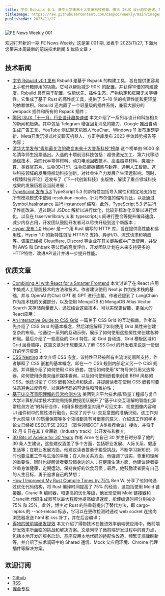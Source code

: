 ```yaml
---
title: 字节 Rsbuild 0.1、清华大学未来十大变革科技榜单、腾讯 ISUX 设计趋势速递、TypeScript 5.3
titleImage: https://raw.githubusercontent.com/campcc/weekly/main/images/weekly-001.png
publishedAt: 2023/11/27
---
```


![FE News Weekly 001](https://raw.githubusercontent.com/campcc/weekly/main/images/weekly-001.png)

欢迎打开新的一期 FE News Weekly, 这是第 001 期, 发表于 2023/11/27, 下面为您带来本周最新的前端技术新闻 & 优质文章 ⚡️

## 技术新闻

- [字节 Rsbuild v0.1 发布](https://mp.weixin.qq.com/s/dorbW52HcJCaJaL9yybC3Q) Rsbuild 是基于 Rspack 的构建工具，旨在提供更容易上手和开箱即用的功能。它可以帮助减少 90% 的配置，并获得10倍的构建速度。Rsbuild 具有易于配置、性能优先、插件生态、产物稳定和框架无关等特性。它集成了基于 Rust 的高性能工具，提供了 5~10 倍的构建性能和更轻量的依赖体积。Rsbuild 还内置了一个轻量级的插件系统，兼容大部分的 webpack 插件和所有的 Rspack 插件；
- [腾讯 ISUX「十一月」行业设计趋势速递](https://mp.weixin.qq.com/s/rNSwQT35yWkVk4PMceAoyg) 本文介绍了一系列与设计和科技相关的新闻和趋势。其中包括 Telegram 增强回复消息的能力、Google 推出自动生成广告工具、YouTube 测试聊天机器人YouChat、Windows 11 发布重磅更新、Meta开发沉浸式社交聊天机器人、方正字库发布 2023 字体趋势报告等内容；
- [清华大学发布“青年最关注的改变未来十大变革科技”榜单](https://mp.weixin.qq.com/s/VcpzuojCQpAs_Nea0Lns9g) 这个榜单由 9000 余名清华师生投票选出。入选的十项前沿科技包括：超快激光加工、第六代移动通信技术、第四代半导体材料、动力电池回收技术、高温超导材料、类脑计算、类器官芯片、生物3D打印、生物质能碳捕集与封存、通用人工智能。这些科技领域的发展将推动科技创新，对社会生产力发展产生深远影响。同时，《探臻科技评论》还发布了《下一代创新科技》出版物，解读了重点领域科技成果的发展历程及当前进展；
- [TypeScript 发布 5.3](https://devblogs.microsoft.com/typescript/announcing-typescript-5-3/) TypeScript 5.3 的新特性包括导入属性和稳定地支持在所有模块模式中使用 resolution-mode，针对布尔值的缩窄对比，以及通过 Symbol.hasInstance 进行 instanceof 缩窄。此外，TypeScript 5.3 还进行了性能改进，通过跳过 JSDoc 解析以进行优化，比较非标准化交集以进行优化，以及在 tsserverlibrary.js 和 typescript.js 间进行整合等提升编译速度、减少内存占用，开发团队鼓励开发者可以尽快升级到这个新版本；
- [Hyper 发布 1.0](https://seanmonstar.com/blog/hyper-v1/) Hyper 是一个用 Rust 编写的 HTTP 库，旨在提供高性能和易用性，Hyper 1.0 的新特性包括 HTTP/2 支持、异步I/O、流式请求和响应等。该库已经被 Cloudflare, Discord 等企业在其关键系统中广泛使用，并受到 AWS 和 Embark 等公司的高度评价，开发团队计划在未来支持更多的HTTP特性、改进API设计并进一步提升性能。

## 优质文章

- [Combining AI with React for a Smarter Frontend](https://thenewstack.io/combining-ai-with-react-for-a-smarter-frontend/) 本文讨论了在 React 应用中集成人工智能技术的方法和技术。作者建议使用 Next.js 作为技术栈的基础，并与 OpenAI 的Chat GPT 和 GPT 进行连接。作者还提到了 LangChain 作为技术栈的关键部分，以及使用 MongoDB 和 MongoDB Atlas Vector Search 来存储向量嵌入，通过结合这些技术，可以实现更智能、更强大的React应用；
- [An Interactive Guide to CSS Grid](https://www.joshwcomeau.com/css/interactive-guide-to-grid/) 一篇关于 CSS Grid 的互动指南。作者首先介绍了 CSS Grid 的基本概念，然后详细解释了如何使用 Grid 属性来创建复杂的布局。他通过一系列的互动示例，展示了如何使用这些属性来创建各种布局。最后介绍了一些高级的 Grid 特性，如 Grid 自动流、Grid 模板区域和 Grid 层叠顺序，这篇文章对于想要深入了解 CSS Grid 的开发者来说是一份很好的学习资源；
- [CSS Nesting](https://ishadeed.com/article/css-nesting/) 本文介绍 CSS 嵌套，该特性已经被所有主流浏览器所支持，作者解释了 CSS 嵌套的基本概念，即在一个 CSS 规则内部定义另一个 CSS 规则，并详细介绍了如何使用 CSS 嵌套，包括如何使用"&"符号来引用父选择器，如何使用嵌套来组织媒体查询，以及如何使用嵌套来创建 BEM 风格的 CSS。他还讨论了 CSS 嵌套的优点和缺点，并提醒读者在使用 CSS 嵌套时要注意避免过度嵌套，以保持代码的可读性和可维护性；
- [基于UI交互意图理解的异常检测方法](https://tech.meituan.com/2023/11/23/the-intent-of-ui-interaction-understanding.html) 美团到店平台技术部/质量工程部与复旦大学计算机科学技术学院周扬帆教授团队展开了“基于UI交互理解的智能化异常检测方法”的科研合作，利用多模态模型对用户可见文本、视觉图像内容和 UI 组件树中的属性进行融合，实现了对于 UI 交互意图的准确识别。该工作对于大前端 UI 的质量保障等多个领域都具有可借鉴的意义，介绍该工作的学术论文已经被 ESEC/FSE 2023 （软件领域CCF A类推荐会议）接收，并将于 12 月 6 日在其工业届轨（Industry track）公开发布和推介;
- [30 Bits of Advice for 30 Years](https://arne.me/articles/30-bits-of-advice-for-30-years) 作者 Arne 在自己 30 岁生日时分享了他的 30 条人生建议，这些建议涵盖了多个方面，包括职业发展、人际关系、健康生活等；在职业发展方面，他建议读者要勇于接受挑战，不断学习新知识，同时也要注重工作与生活的平衡；在人际关系方面，他强调了诚实、尊重和理解的重要性，同时也提醒读者要珍惜身边的人；在健康生活方面，他建议读者要注重身体健康，定期运动，保持良好的饮食习惯；最后，他鼓励读者要有自己的人生目标，勇于追求自己的梦想；
- [How I Improved My Rust Compile Times by 75%](https://benw.is/posts/how-i-improved-my-rust-compile-times-by-seventy-five-percent) Ben W. 分享了他如何通过优化代码结构，将 Rust 编译时间提高了 75% 的经验，这包括使用 Mold 链接器，Cranelift 编码器，和更高的优化等级，他发现使用 Mold 链接器和 Cranelift 代码生成器可以最大程度地提高编译速度，能使编译时间分别减少 75% 和 25%。此外，博主对 Rust 的热重载提出了替代方法，即 cargo-leptos 的 --hot-reload 标志，它可以在更改检测时通过 web socket 连接向浏览器发送 html 和 css 补丁，并在后台编译；
- [得物的微前端研发提效](https://mp.weixin.qq.com/s/so-mXAoPBhbO_yJMAi-qmg) 本文介绍了得物技术在推进效率前端微应用中，微前端研发效率所面临的挑战和解决方案。文章列举了微前端研发过程中的费力点，包括本地开发的服务启动、基座应用本地代码的适配性改造、频繁无规律刷新等，并介绍了技术调研中的 Shared 通信、Mock 父应用环境、Chrome 代理插件等解决方案。

## 欢迎订阅

- [Github](https://github.com/campcc/weekly)
- [RSS](https://campcc.github.io/weekly/public/rss.xml)
- [掘金专栏](https://juejin.cn/column/7304558952179023908)
